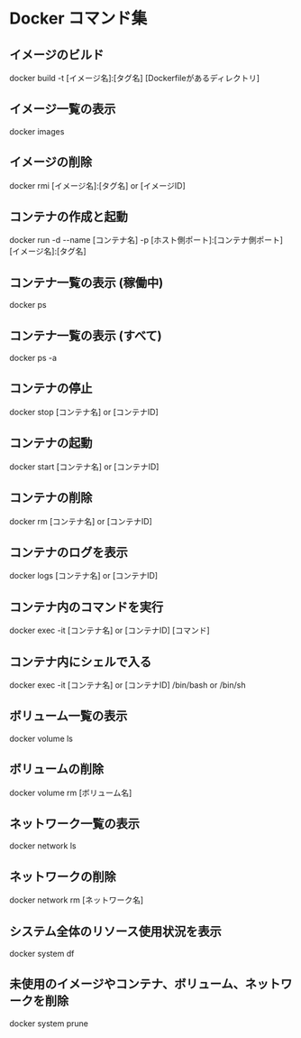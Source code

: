 # Docker コマンド集
## イメージのビルド
docker build -t [イメージ名]:[タグ名] [Dockerfileがあるディレクトリ]
## イメージ一覧の表示
docker images
## イメージの削除
docker rmi [イメージ名]:[タグ名] or [イメージID]
## コンテナの作成と起動
docker run -d --name [コンテナ名] -p [ホスト側ポート]:[コンテナ側ポート] [イメージ名]:[タグ名]
## コンテナ一覧の表示 (稼働中)
docker ps
## コンテナ一覧の表示 (すべて)
docker ps -a
## コンテナの停止
docker stop [コンテナ名] or [コンテナID]
## コンテナの起動
docker start [コンテナ名] or [コンテナID]
## コンテナの削除
docker rm [コンテナ名] or [コンテナID]
## コンテナのログを表示
docker logs [コンテナ名] or [コンテナID]
## コンテナ内のコマンドを実行
docker exec -it [コンテナ名] or [コンテナID] [コマンド]
## コンテナ内にシェルで入る
docker exec -it [コンテナ名] or [コンテナID] /bin/bash or /bin/sh
## ボリューム一覧の表示
docker volume ls
## ボリュームの削除
docker volume rm [ボリューム名]
## ネットワーク一覧の表示
docker network ls
## ネットワークの削除
docker network rm [ネットワーク名]
## システム全体のリソース使用状況を表示
docker system df
## 未使用のイメージやコンテナ、ボリューム、ネットワークを削除
docker system prune
